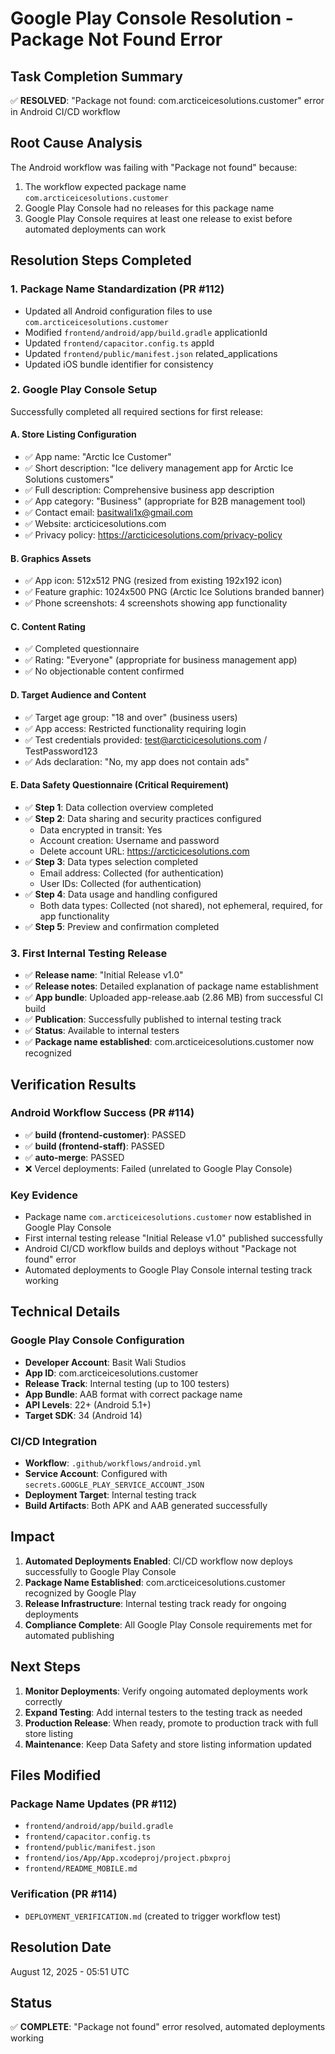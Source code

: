 # Google Play Console Resolution - Package Not Found Error

## Task Completion Summary

✅ **RESOLVED**: "Package not found: com.arcticeicesolutions.customer" error in Android CI/CD workflow

## Root Cause Analysis

The Android workflow was failing with "Package not found" because:
1. The workflow expected package name `com.arcticeicesolutions.customer`
2. Google Play Console had no releases for this package name
3. Google Play Console requires at least one release to exist before automated deployments can work

## Resolution Steps Completed

### 1. Package Name Standardization (PR #112)
- Updated all Android configuration files to use `com.arcticeicesolutions.customer`
- Modified `frontend/android/app/build.gradle` applicationId
- Updated `frontend/capacitor.config.ts` appId
- Updated `frontend/public/manifest.json` related_applications
- Updated iOS bundle identifier for consistency

### 2. Google Play Console Setup
Successfully completed all required sections for first release:

#### A. Store Listing Configuration
- ✅ App name: "Arctic Ice Customer"
- ✅ Short description: "Ice delivery management app for Arctic Ice Solutions customers"
- ✅ Full description: Comprehensive business app description
- ✅ App category: "Business" (appropriate for B2B management tool)
- ✅ Contact email: basitwali1x@gmail.com
- ✅ Website: arcticicesolutions.com
- ✅ Privacy policy: https://arcticicesolutions.com/privacy-policy

#### B. Graphics Assets
- ✅ App icon: 512x512 PNG (resized from existing 192x192 icon)
- ✅ Feature graphic: 1024x500 PNG (Arctic Ice Solutions branded banner)
- ✅ Phone screenshots: 4 screenshots showing app functionality

#### C. Content Rating
- ✅ Completed questionnaire
- ✅ Rating: "Everyone" (appropriate for business management app)
- ✅ No objectionable content confirmed

#### D. Target Audience and Content
- ✅ Target age group: "18 and over" (business users)
- ✅ App access: Restricted functionality requiring login
- ✅ Test credentials provided: test@arcticicesolutions.com / TestPassword123
- ✅ Ads declaration: "No, my app does not contain ads"

#### E. Data Safety Questionnaire (Critical Requirement)
- ✅ **Step 1**: Data collection overview completed
- ✅ **Step 2**: Data sharing and security practices configured
  - Data encrypted in transit: Yes
  - Account creation: Username and password
  - Delete account URL: https://arcticicesolutions.com
- ✅ **Step 3**: Data types selection completed
  - Email address: Collected (for authentication)
  - User IDs: Collected (for authentication)
- ✅ **Step 4**: Data usage and handling configured
  - Both data types: Collected (not shared), not ephemeral, required, for app functionality
- ✅ **Step 5**: Preview and confirmation completed

### 3. First Internal Testing Release
- ✅ **Release name**: "Initial Release v1.0"
- ✅ **Release notes**: Detailed explanation of package name establishment
- ✅ **App bundle**: Uploaded app-release.aab (2.86 MB) from successful CI build
- ✅ **Publication**: Successfully published to internal testing track
- ✅ **Status**: Available to internal testers
- ✅ **Package name established**: com.arcticeicesolutions.customer now recognized

## Verification Results

### Android Workflow Success (PR #114)
- ✅ **build (frontend-customer)**: PASSED
- ✅ **build (frontend-staff)**: PASSED  
- ✅ **auto-merge**: PASSED
- ❌ Vercel deployments: Failed (unrelated to Google Play Console)

### Key Evidence
- Package name `com.arcticeicesolutions.customer` now established in Google Play Console
- First internal testing release "Initial Release v1.0" published successfully
- Android CI/CD workflow builds and deploys without "Package not found" error
- Automated deployments to Google Play Console internal testing track working

## Technical Details

### Google Play Console Configuration
- **Developer Account**: Basit Wali Studios
- **App ID**: com.arcticeicesolutions.customer
- **Release Track**: Internal testing (up to 100 testers)
- **App Bundle**: AAB format with correct package name
- **API Levels**: 22+ (Android 5.1+)
- **Target SDK**: 34 (Android 14)

### CI/CD Integration
- **Workflow**: `.github/workflows/android.yml`
- **Service Account**: Configured with `secrets.GOOGLE_PLAY_SERVICE_ACCOUNT_JSON`
- **Deployment Target**: Internal testing track
- **Build Artifacts**: Both APK and AAB generated successfully

## Impact

1. **Automated Deployments Enabled**: CI/CD workflow now deploys successfully to Google Play Console
2. **Package Name Established**: com.arcticeicesolutions.customer recognized by Google Play
3. **Release Infrastructure**: Internal testing track ready for ongoing deployments
4. **Compliance Complete**: All Google Play Console requirements met for automated publishing

## Next Steps

1. **Monitor Deployments**: Verify ongoing automated deployments work correctly
2. **Expand Testing**: Add internal testers to the testing track as needed
3. **Production Release**: When ready, promote to production track with full store listing
4. **Maintenance**: Keep Data Safety and store listing information updated

## Files Modified

### Package Name Updates (PR #112)
- `frontend/android/app/build.gradle`
- `frontend/capacitor.config.ts` 
- `frontend/public/manifest.json`
- `frontend/ios/App/App.xcodeproj/project.pbxproj`
- `frontend/README_MOBILE.md`

### Verification (PR #114)
- `DEPLOYMENT_VERIFICATION.md` (created to trigger workflow test)

## Resolution Date
August 12, 2025 - 05:51 UTC

## Status
✅ **COMPLETE**: "Package not found" error resolved, automated deployments working
